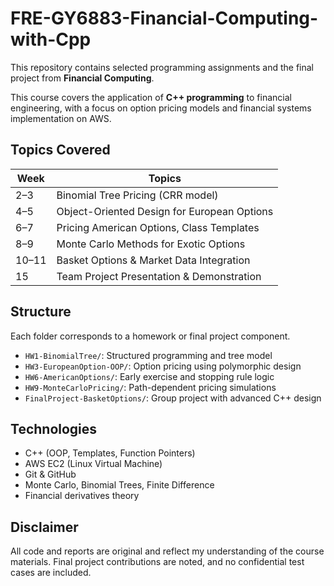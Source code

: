 # FRE-GY6883-Financial-Computing-with-Cpp

This repository contains selected programming assignments and the final project from **Financial Computing**.

This course covers the application of **C++ programming** to financial engineering, with a focus on option pricing models and financial systems implementation on AWS.

## Topics Covered

| Week | Topics |
|------|--------|
| 2–3  | Binomial Tree Pricing (CRR model) |
| 4–5  | Object-Oriented Design for European Options |
| 6–7  | Pricing American Options, Class Templates |
| 8–9  | Monte Carlo Methods for Exotic Options |
| 10–11 | Basket Options & Market Data Integration |
| 15   | Team Project Presentation & Demonstration |

## Structure

Each folder corresponds to a homework or final project component.

- `HW1-BinomialTree/`: Structured programming and tree model
- `HW3-EuropeanOption-OOP/`: Option pricing using polymorphic design
- `HW6-AmericanOptions/`: Early exercise and stopping rule logic
- `HW9-MonteCarloPricing/`: Path-dependent pricing simulations
- `FinalProject-BasketOptions/`: Group project with advanced C++ design

## Technologies

- C++ (OOP, Templates, Function Pointers)
- AWS EC2 (Linux Virtual Machine)
- Git & GitHub
- Monte Carlo, Binomial Trees, Finite Difference
- Financial derivatives theory

## Disclaimer

All code and reports are original and reflect my understanding of the course materials. Final project contributions are noted, and no confidential test cases are included.


